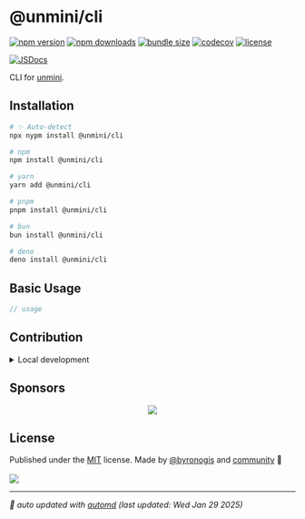 # @unmini/cli

<!-- automd:badges license codecov bundlephobia packagephobia -->

[![npm version](https://img.shields.io/npm/v/@unmini/cli)](https://npmjs.com/package/@unmini/cli)
[![npm downloads](https://img.shields.io/npm/dm/@unmini/cli)](https://npm.chart.dev/@unmini/cli)
[![bundle size](https://img.shields.io/bundlephobia/minzip/@unmini/cli)](https://bundlephobia.com/package/@unmini/cli)
[![codecov](https://img.shields.io/codecov/c/gh/byronogis/unmini)](https://codecov.io/gh/byronogis/unmini)
[![license](https://img.shields.io/github/license/byronogis/unmini)](https://github.com/byronogis/unmini/blob/main/LICENSE)

<!-- /automd -->

[![JSDocs][jsdocs-src]][jsdocs-href]

CLI for [unmini](https://github.com/byronogis/unmini).

## Installation

<!-- automd:pm-install -->

```sh
# ✨ Auto-detect
npx nypm install @unmini/cli

# npm
npm install @unmini/cli

# yarn
yarn add @unmini/cli

# pnpm
pnpm install @unmini/cli

# bun
bun install @unmini/cli

# deno
deno install @unmini/cli
```

<!-- /automd -->

## Basic Usage

```ts
// usage
```

<!-- automd:fetch url="gh:byronogis/.github/main/snippets/readme-contrib-node-pnpm.md" -->

## Contribution

<details>
  <summary>Local development</summary>

- Clone this repository
- Install the latest LTS version of [Node.js](https://nodejs.org/en/)
- Enable [Corepack](https://github.com/nodejs/corepack) using `corepack enable`
- Install dependencies using `pnpm install`
- Run tests using `pnpm dev` or `pnpm test`

</details>

<!-- /automd -->

## Sponsors

<p align="center">
  <a href="https://cdn.jsdelivr.net/gh/byronogis/static/sponsors.svg">
    <img src='https://cdn.jsdelivr.net/gh/byronogis/static/sponsors.svg'/>
  </a>
</p>

## License

<!-- automd:contributors author="byronogis" license="MIT" -->

Published under the [MIT](https://github.com/byronogis/unmini/blob/main/LICENSE) license.
Made by [@byronogis](https://github.com/byronogis) and [community](https://github.com/byronogis/unmini/graphs/contributors) 💛
<br><br>
<a href="https://github.com/byronogis/unmini/graphs/contributors">
<img src="https://contrib.rocks/image?repo=byronogis/unmini" />
</a>

<!-- /automd -->

<!-- automd:with-automd lastUpdate -->

---

_🤖 auto updated with [automd](https://automd.unjs.io) (last updated: Wed Jan 29 2025)_

<!-- /automd -->

<!-- Badges -->

[jsdocs-src]: https://img.shields.io/badge/jsdocs-reference-1fa669
[jsdocs-href]: https://www.jsdocs.io/package/unmini
